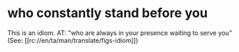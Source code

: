 # who constantly stand before you

This is an idiom. AT: "who are always in your presence waiting to serve you" (See: [[rc://en/ta/man/translate/figs-idiom]])

